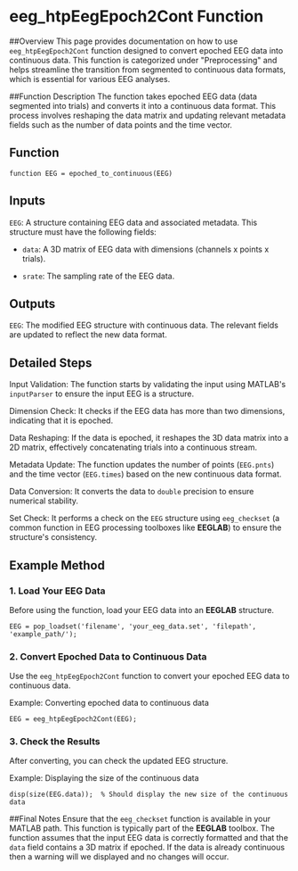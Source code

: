 # eeg_htpEegEpoch2Cont Function

##Overview
This page provides documentation on how to use `eeg_htpEegEpoch2Cont` function designed to convert epoched EEG data into continuous data. This function is categorized under "Preprocessing" and helps streamline the transition from segmented to continuous data formats, which is essential for various EEG analyses.

##Function Description
The function takes epoched EEG data (data segmented into trials) and converts it into a continuous data format. This process involves reshaping the data matrix and updating relevant metadata fields such as the number of data points and the time vector.

## Function
```
function EEG = epoched_to_continuous(EEG)
```
## Inputs
`EEG`: A structure containing EEG data and associated metadata. This structure must have the following fields:

- `data`: A 3D matrix of EEG data with dimensions (channels x points x trials).
    
- `srate`: The sampling rate of the EEG data.
## Outputs
`EEG`: The modified EEG structure with continuous data. The relevant fields are updated to reflect the new data format.
## Detailed Steps
Input Validation: The function starts by validating the input using MATLAB's `inputParser` to ensure the input EEG is a structure.

Dimension Check: It checks if the EEG data has more than two dimensions, indicating that it is epoched.

Data Reshaping: If the data is epoched, it reshapes the 3D data matrix into a 2D matrix, effectively concatenating trials into a continuous stream.

Metadata Update: The function updates the number of points (`EEG.pnts`) and the time vector (`EEG.times`) based on the new continuous data format.

Data Conversion: It converts the data to `double` precision to ensure numerical stability.

Set Check: It performs a check on the `EEG` structure using `eeg_checkset` (a common function in EEG processing toolboxes like **EEGLAB**) to ensure the structure's consistency.

## Example Method

### 1. Load Your EEG Data
Before using the function, load your EEG data into an **EEGLAB** structure.

```
EEG = pop_loadset('filename', 'your_eeg_data.set', 'filepath', 'example_path/');
```
### 2. Convert Epoched Data to Continuous Data
Use the `eeg_htpEegEpoch2Cont` function to convert your epoched EEG data to continuous data.

Example: Converting epoched data to continuous data

```
EEG = eeg_htpEegEpoch2Cont(EEG);
```

### 3. Check the Results
After converting, you can check the updated EEG structure.

Example: Displaying the size of the continuous data

```
disp(size(EEG.data));  % Should display the new size of the continuous data
```

##Final Notes
Ensure that the `eeg_checkset` function is available in your MATLAB path. This function is typically part of the **EEGLAB** toolbox. The function assumes that the input EEG data is correctly formatted and that the `data` field contains a 3D matrix if epoched. If the data is already continuous then a warning will we displayed and no changes will occur.